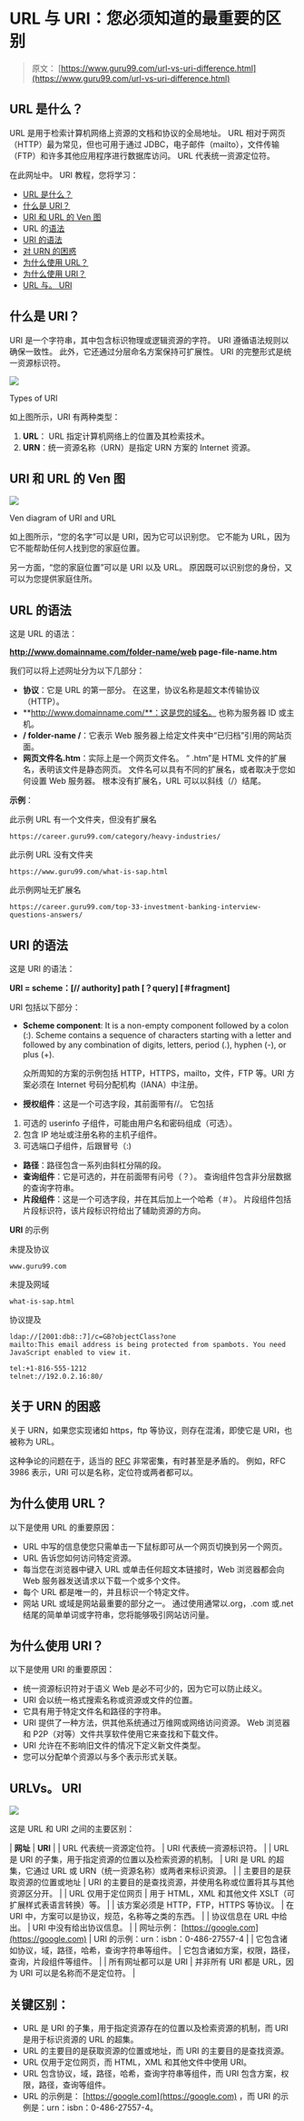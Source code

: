 # URL 与 URI：您必须知道的最重要的区别

> 原文： [https://www.guru99.com/url-vs-uri-difference.html](https://www.guru99.com/url-vs-uri-difference.html)

## URL 是什么？

URL 是用于检索计算机网络上资源的文档和协议的全局地址。 URL 相对于网页（HTTP）最为常见，但也可用于通过 JDBC，电子邮件（mailto），文件传输（FTP）和许多其他应用程序进行数据库访问。 URL 代表统一资源定位符。

在此网址中。 URI 教程，您将学习：

*   [URL 是什么？](#1)
*   [什么是 URI？](#2)
*   [URI 和 URL 的 Ven 图](#3)
*   URL 的[语法](#4)
*   [URI 的语法](#5)
*   [对 URN 的困惑](#6)
*   [为什么使用 URL？](#7)
*   [为什么使用 URI？](#8)
*   [URL 与。 URI](#9)

## 什么是 URI？

URI 是一个字符串，其中包含标识物理或逻辑资源的字符。 URI 遵循语法规则以确保一致性。 此外，它还通过分层命名方案保持可扩展性。 URI 的完整形式是统一资源标识符。



![](img/43b158792b4fdf12675c40e81b4af87d.png)

Types of URI





如上图所示，URI 有两种类型：

1.  **URL**： URL 指定计算机网络上的位置及其检索技术。
2.  **URN**：统一资源名称（URN）是指定 URN 方案的 Internet 资源。

## URI 和 URL 的 Ven 图



![](img/9c8d846c917a5d1329531f2c7ddeba13.png)

Ven diagram of URI and URL





如上图所示，“您的名字”可以是 URI，因为它可以识别您。 它不能为 URL，因为它不能帮助任何人找到您的家庭位置。

另一方面，“您的家庭位置”可以是 URI 以及 URL。 原因既可以识别您的身份，又可以为您提供家庭住所。

## URL 的语法

这是 URL 的语法：

**http://www.domainname.com/folder-name/web page-file-name.htm**

我们可以将上述网址分为以下几部分：

*   **协议**：它是 URL 的第一部分。 在这里，协议名称是超文本传输​​协议（HTTP）。
*   **http://www.domainname.com/**：这是您的域名。 也称为服务器 ID 或主机。
*   **/ folder-name /**：它表示 Web 服务器上给定文件夹中“已归档”引用的网站页面。
*   **网页文件名.htm**：实际上是一个网页文件名。 “ .htm”是 HTML 文件的扩展名，表明该文件是静态网页。 文件名可以具有不同的扩展名，或者取决于您如何设置 Web 服务器。 根本没有扩展名，URL 可以以斜线（/）结尾。

**示例**：

此示例 URL 有一个文件夹，但没有扩展名

```
https://career.guru99.com/category/heavy-industries/
```

此示例 URL 没有文件夹

```
https://www.guru99.com/what-is-sap.html
```

此示例网址无扩展名

```
https://career.guru99.com/top-33-investment-banking-interview-questions-answers/
```

## URI 的语法

这是 URI 的语法：

**URI = scheme：[// authority] path [？query] [＃fragment]**

URI 包括以下部分：

*   **Scheme component**: It is a non-empty component followed by a colon (:). Scheme contains a sequence of characters starting with a letter and followed by any combination of digits, letters, period (.), hyphen (-), or plus (+).

    众所周知的方案的示例包括 HTTP，HTTPS，mailto，文件，FTP 等。URI 方案必须在 Internet 号码分配机构（IANA）中注册。

*   **授权组件**：这是一个可选字段，其前面带有//。 它包括

1.  可选的 userinfo 子组件，可能由用户名和密码组成（可选）。
2.  包含 IP 地址或注册名称的主机子组件。
3.  可选端口子组件，后跟冒号（:)

*   **路径**：路径包含一系列由斜杠分隔的段。
*   **查询组件**：它是可选的，并在前面带有问号（？）。 查询组件包含非分层数据的查询字符串。
*   **片段组件**：这是一个可选字段，并在其后加上一个哈希（＃）。 片段组件包括片段标识符，该片段标识符给出了辅助资源的方向。

**URI** 的示例

未提及协议

```
www.guru99.com

```

未提及网域

```
what-is-sap.html

```

协议提及

```
ldap://[2001:db8::7]/c=GB?objectClass?one
mailto:This email address is being protected from spambots. You need JavaScript enabled to view it.

tel:+1-816-555-1212   
telnet://192.0.2.16:80/ 

```

## 关于 URN 的困惑

关于 URN，如果您实现诸如 https，ftp 等协议，则存在混淆，即使它是 URI，也被称为 URL。

这种争论的问题在于，适当的 [RFC](https://www.ietf.org/rfc/rfc2141.txt) 非常密集，有时甚至是矛盾的。 例如，RFC 3986 表示，URI 可以是名称，定位符或两者都可以。

## 为什么使用 URL？

以下是使用 URL 的重要原因：

*   URL 中写的信息使您只需单击一下鼠标即可从一个网页切换到另一个网页。
*   URL 告诉您如何访问特定资源。
*   每当您在浏览器中键入 URL 或单击任何超文本链接时，Web 浏览器都会向 Web 服务器发送请求以下载一个或多个文件。
*   每个 URL 都是唯一的，并且标识一个特定文件。
*   网站 URL 或域是网站最重要的部分之一。 通过使用通常以.org，.com 或.net 结尾的简单单词或字符串，您将能够吸引网站访问量。

## 为什么使用 URI？

以下是使用 URI 的重要原因：

*   统一资源标识符对于语义 Web 是必不可少的，因为它可以防止歧义。
*   URI 会以统一格式搜索名称或资源或文件的位置。
*   它具有用于特定文件名和路径的字符串。
*   URI 提供了一种方法，供其他系统通过万维网或网络访问资源。 Web 浏览器和 P2P（对等）文件共享软件使用它来查找和下载文件。
*   URI 允许在不影响旧文件的情况下定义新文件类型。
*   您可以分配单个资源以与多个表示形式关联。

## URLVs。 URI

![](img/b18eb9dc9824581932dd78c7bb736d9e.png)

这是 URL 和 URI 之间的主要区别：

| **网址** | **URI** |
| URL 代表统一资源定位符。 | URI 代表统一资源标识符。 |
| URL 是 URI 的子集，用于指定资源的位置以及检索资源的机制。 | URI 是 URL 的超集，它通过 URL 或 URN（统一资源名称）或两者来标识资源。 |
| 主要目的是获取资源的位置或地址 | URI 的主要目的是查找资源，并使用名称或位置将其与其他资源区分开。 |
| URL 仅用于定位网页 | 用于 HTML，XML 和其他文件 XSLT（可扩展样式表语言转换）等。 |
| 该方案必须是 HTTP，FTP，HTTPS 等协议。 | 在 URI 中，方案可以是协议，规范，名称等之类的东西。 |
| 协议信息在 URL 中给出。 | URI 中没有给出协议信息。 |
| 网址示例： [https://google.com](https://google.com) | URI 的示例：urn：isbn：0-486-27557-4 |
| 它包含诸如协议，域，路径，哈希，查询字符串等组件。 | 它包含诸如方案，权限，路径，查询，片段组件等组件。 |
| 所有网址都可以是 URI | 并非所有 URI 都是 URL，因为 URI 可以是名称而不是定位符。 |

## 关键区别：

*   URL 是 URI 的子集，用于指定资源存在的位置以及检索资源的机制，而 URI 是用于标识资源的 URL 的超集。
*   URL 的主要目的是获取资源的位置或地址，而 URI 的主要目的是查找资源。
*   URL 仅用于定位网页，而 HTML，XML 和其他文件中使用 URI。
*   URL 包含协议，域，路径，哈希，查询字符串等组件，而 URI 包含方案，权限，路径，查询等组件。
*   URL 的示例是： [https://google.com](https://google.com) ，而 URI 的示例是：urn：isbn：0-486-27557-4。